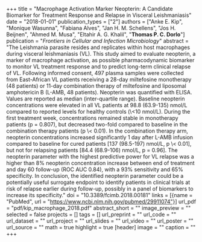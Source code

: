+++
title = "Macrophage Activation Marker Neopterin: A Candidate Biomarker for Treatment Response and Relapse in Visceral Leishmaniasis"
date = "2018-01-01"
publication_types = ["2"]
authors = ["Anke E. Kip", "Monique Wasunna", "Fabiana Alves", "Jan H. M. Schellens", "Jos H. Beijnen", "Ahmed M. Musa", "Eltahir A. G. Khalil", "**Thomas P. C. Dorlo**"]
publication = "_Frontiers in Cellular and Infection Microbiology_"
abstract = "The Leishmania parasite resides and replicates within host macrophages during visceral leishmaniasis (VL). This study aimed to evaluate neopterin, a marker of macrophage activation, as possible pharmacodynamic biomarker to monitor VL treatment response and to predict long-term clinical relapse of VL. Following informed consent, 497 plasma samples were collected from East-African VL patients receiving a 28-day miltefosine monotherapy (48 patients) or 11-day combination therapy of miltefosine and liposomal amphotericin B (L-AMB, 48 patients). Neopterin was quantified with ELISA. Values are reported as median (inter-quartile range). Baseline neopterin concentrations were elevated in all VL patients at 98.8 (63.9-135) nmol/L compared to reported levels for healthy controls (\\<10 nmol/L). During the first treatment week, concentrations remained stable in monotherapy patients (p = 0.807), but decreased two-fold compared to baseline in the combination therapy patients (p \\< 0.01). In the combination therapy arm, neopterin concentrations increased significantly 1 day after L-AMB infusion compared to baseline for cured patients [137 (98.5-197) nmol/L, p \\< 0.01], but not for relapsing patients [84.4 (68.9-106) nmol/L, p = 0.96]. The neopterin parameter with the highest predictive power for VL relapse was a higher than 8% neopterin concentration increase between end of treatment and day 60 follow-up (ROC AUC 0.84), with a 93% sensitivity and 65% specificity. In conclusion, the identified neopterin parameter could be a potentially useful surrogate endpoint to identify patients in clinical trials at risk of relapse earlier during follow-up, possibly in a panel of biomarkers to increase its specificity."
doi = "10.3389/fcimb.2018.00181"
links = [{name = "PubMed", url = "https://www.ncbi.nlm.nih.gov/pubmed/29911074"}]
url_pdf = "pdf/kip_macrophage_2018.pdf"
abstract_short = ""
image_preview = ""
selected = false
projects = []
tags = []
url_preprint = ""
url_code = ""
url_dataset = ""
url_project = ""
url_slides = ""
url_video = ""
url_poster = ""
url_source = ""
math = true
highlight = true
[header]
image = ""
caption = ""
+++
